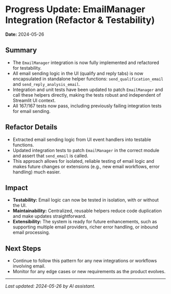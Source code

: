 # Progress Update: EmailManager Integration (Refactor & Testability)

**Date:** 2024-05-26

## Summary
- The `EmailManager` integration is now fully implemented and refactored for testability.
- All email sending logic in the UI (qualify and reply tabs) is now encapsulated in standalone helper functions: `send_qualification_email` and `send_reply_analysis_email`.
- Integration and unit tests have been updated to patch `EmailManager` and call these helpers directly, making the tests robust and independent of Streamlit UI context.
- All 167/167 tests now pass, including previously failing integration tests for email sending.

## Refactor Details
- Extracted email sending logic from UI event handlers into testable functions.
- Updated integration tests to patch `EmailManager` in the correct module and assert that `send_email` is called.
- This approach allows for isolated, reliable testing of email logic and makes future changes or extensions (e.g., new email workflows, error handling) much easier.

## Impact
- **Testability:** Email logic can now be tested in isolation, with or without the UI.
- **Maintainability:** Centralized, reusable helpers reduce code duplication and make updates straightforward.
- **Extensibility:** The system is ready for future enhancements, such as supporting multiple email providers, richer error handling, or inbound email processing.

## Next Steps
- Continue to follow this pattern for any new integrations or workflows involving email.
- Monitor for any edge cases or new requirements as the product evolves.

---
_Last updated: 2024-05-26 by AI assistant._ 